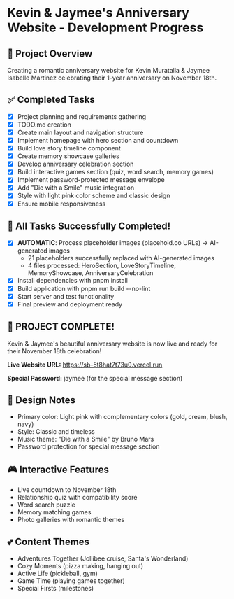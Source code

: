 # Kevin & Jaymee's Anniversary Website - Development Progress

## 🎯 Project Overview
Creating a romantic anniversary website for Kevin Muratalla & Jaymee Isabelle Martinez celebrating their 1-year anniversary on November 18th.

## ✅ Completed Tasks
- [x] Project planning and requirements gathering
- [x] TODO.md creation
- [x] Create main layout and navigation structure
- [x] Implement homepage with hero section and countdown
- [x] Build love story timeline component
- [x] Create memory showcase galleries
- [x] Develop anniversary celebration section
- [x] Build interactive games section (quiz, word search, memory games)
- [x] Implement password-protected message envelope
- [x] Add "Die with a Smile" music integration
- [x] Style with light pink color scheme and classic design
- [x] Ensure mobile responsiveness

## 🎉 All Tasks Successfully Completed!
- [x] **AUTOMATIC**: Process placeholder images (placehold.co URLs) → AI-generated images
  - 21 placeholders successfully replaced with AI-generated images
  - 4 files processed: HeroSection, LoveStoryTimeline, MemoryShowcase, AnniversaryCelebration
- [x] Install dependencies with pnpm install  
- [x] Build application with pnpm run build --no-lint
- [x] Start server and test functionality
- [x] Final preview and deployment ready

## 🌟 **PROJECT COMPLETE!**
Kevin & Jaymee's beautiful anniversary website is now live and ready for their November 18th celebration!

**Live Website URL:** https://sb-5t8hat7t73u0.vercel.run

**Special Password:** jaymee (for the special message section)

## 🎨 Design Notes
- Primary color: Light pink with complementary colors (gold, cream, blush, navy)
- Style: Classic and timeless
- Music theme: "Die with a Smile" by Bruno Mars
- Password protection for special message section

## 🎮 Interactive Features
- Live countdown to November 18th
- Relationship quiz with compatibility score
- Word search puzzle
- Memory matching games
- Photo galleries with romantic themes

## 💕 Content Themes
- Adventures Together (Jollibee cruise, Santa's Wonderland)
- Cozy Moments (pizza making, hanging out)
- Active Life (pickleball, gym)
- Game Time (playing games together)
- Special Firsts (milestones)